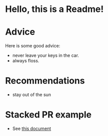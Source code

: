 # Hello, this is a Readme!


# Advice


Here is some good advice: 

 - never leave your keys in the car.
 - always floss.



# Recommendations

 - stay out of the sun


# Stacked PR example

 - See [this document](document.md)


